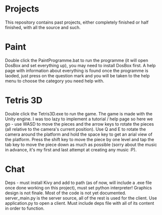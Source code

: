 # Projects
This repository contains past projects, either completely finished or half finished, with all the source and such.

# Paint
Double click the PaintProgramme.bat to run the programme (it will open DosBox and set everything up), you may need to install DosBox first. A help page with information about everything is found once the programme is laoded, just press on the question mark and you will be taken to the help menu to choose the category you need help with.

# Tetris 3D
Double click the Tetris3D.exe to run the game. The game is made with the Unity engine. I was too lazy to implement a tutorial / help page so here we go - use WASD to move the pieces and the arrow keys to rotate the pieces (all relative to the camera's current position). Use Q and E to rotate the camera around the platform and hold the space key to get an arial view of the platform. Press the shift key to move the piece by one level and tap the tab key to move the piece down as much as possible (sorry about the music in advance, it's my first and last attempt at creating any music :P).

# Chat
Deps - must install Kivy and add to path (as of now, will include a .exe file once done working on this project), must set python interpreter!
Graphics design is not finale. Most of the code is not yet documented. server_main.py is the server source, all of the rest is used for the client. Use application.py to open a client. Must include deps file with all of its content in order to function.
